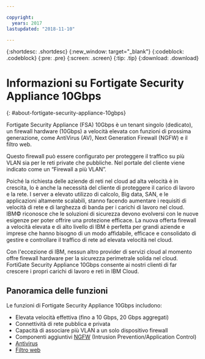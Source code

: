 ```yaml
---

copyright:
  years: 2017
lastupdated: "2018-11-10"

---
```


{:shortdesc: .shortdesc}
{:new_window: target="_blank"}
{:codeblock: .codeblock}
{:pre: .pre}
{:screen: .screen}
{:tip: .tip}
{:download: .download}

# Informazioni su Fortigate Security Appliance 10Gbps
{: #about-fortigate-security-appliance-10gbps}

Fortigate Security Appliance (FSA) 10Gbps è un tenant singolo (dedicato), un firewall hardware (10Gbps) a velocità elevata con funzioni di prossima generazione, come AntiVirus (AV), Next Generation Firewall (NGFW) e il filtro web.

Questo firewall può essere configurato per proteggere il traffico su più VLAN sia per le reti private che pubbliche. Nel portale del cliente viene indicato come un “Firewall a più VLAN”.

Poiché la richiesta delle aziende di reti nel cloud ad alta velocità è in crescita, lo è anche la necessità del cliente di proteggere il carico di lavoro e la rete. I server a elevato utilizzo di calcolo, Big data, SAN, e le applicazioni altamente scalabili, stanno facendo aumentare i requisiti di velocità di rete e di larghezza di banda per i carichi di lavoro nel cloud. IBM© riconosce che le soluzioni di sicurezza devono evolversi con le nuove esigenze per poter offrire una protezione efficace. La nuova offerta firewall a velocità elevata e di alto livello di IBM è perfetta per grandi aziende e imprese che hanno bisogno di un modo affidabile, efficace e consolidato di gestire e controllare il traffico di rete ad elevata velocità nel cloud.

Con l'eccezione di IBM, nessun altro provider di servizi cloud al momento offre firewall hardware per la sicurezza perimetrale solida nel cloud. FortiGate Security Appliance 10Gbps consente ai nostri clienti di far crescere i propri carichi di lavoro e reti in IBM Cloud.

## Panoramica delle funzioni

Le funzioni di Fortigate Security Appliance 10Gbps includono:

* Elevata velocità effettiva (fino a 10 Gbps, 20 Gbps aggregati)
* Connettività di rete pubblica e privata
* Capacità di associare più VLAN a un solo dispositivo firewall
* Componenti aggiuntivi [NGFW](/docs/infrastructure/fortigate-10g?topic=fortigate-10g-fortiguard-firewall-addons) (Intrusion Prevention/Application Control)
* [Antivirus](/docs/infrastructure/fortigate-10g?topic=fortigate-10g-fortiguard-firewall-addons)
* [Filtro web](/docs/infrastructure/fortigate-10g?topic=fortigate-10g-fortiguard-firewall-addons)
